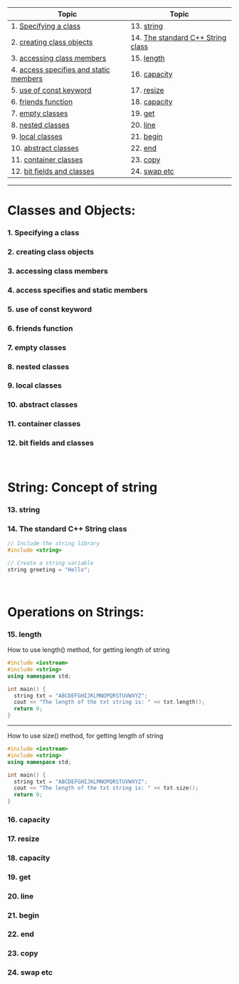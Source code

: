 | Topic                                        | Topic                                    |
| -------------------------------------------- | ---------------------------------------- |
| 1. [Specifying a class](#1)                  | 13. [string](#13)                        |
| 2. [creating class objects](#2)              | 14. [The standard C++ String class](#14) |
| 3. [accessing class members](#3)             | 15. [length](#15)                        |
| 4. [access specifies and static members](#4) | 16. [capacity](#16)                      |
| 5. [use of const keyword](#5)                | 17. [resize](#17)                        |
| 6. [friends function](#6)                    | 18. [capacity](#18)                      |
| 7. [empty classes](#7)                       | 19. [get](#19)                           |
| 8. [nested classes](#8)                      | 20. [line](#20)                          |
| 9. [local classes](#9)                       | 21. [begin](#21)                         |
| 10. [abstract classes](#10)                  | 22. [end](#22)                           |
| 11. [container classes](#11)                 | 23. [copy](#23)                          |
| 12. [bit fields and classes](#12)            | 24. [swap etc](#24)                      |

---

# Classes and Objects:

### 1. Specifying a class<a id="1"></a>

### 2. creating class objects<a id="2"></a>

### 3. accessing class members<a id="3"></a>

### 4. access specifies and static members<a id="4"></a>

### 5. use of const keyword<a id="5"></a>

### 6. friends function<a id="6"></a>

### 7. empty classes<a id="7"></a>

### 8. nested classes<a id="8"></a>

### 9. local classes<a id="9"></a>

### 10. abstract classes<a id="10"></a>

### 11. container classes<a id="11"></a>

### 12. bit fields and classes<a id="12"></a>

<br>

# String: Concept of string

### 13. string<a id="13"></a>

### 14. The standard C++ String class<a id="14"></a>

```c++
// Include the string library
#include <string>

// Create a string variable
string greeting = "Hello";
```

<br>

# Operations on Strings:

### 15. length<a id="15"></a>

How to use length() method, for getting length of string

```c++
#include <iostream>
#include <string>
using namespace std;

int main() {
  string txt = "ABCDEFGHIJKLMNOPQRSTUVWXYZ";
  cout << "The length of the txt string is: " << txt.length();
  return 0;
}
```

---

How to use size() method, for getting length of string

```c++
#include <iostream>
#include <string>
using namespace std;

int main() {
  string txt = "ABCDEFGHIJKLMNOPQRSTUVWXYZ";
  cout << "The length of the txt string is: " << txt.size();
  return 0;
}

```

### 16. capacity<a id="16"></a>

### 17. resize<a id="17"></a>

### 18. capacity<a id="18"></a>

### 19. get<a id="19"></a>

### 20. line<a id="20"></a>

### 21. begin<a id="21"></a>

### 22. end<a id="22"></a>

### 23. copy<a id="23"></a>

### 24. swap etc<a id="24"></a>
